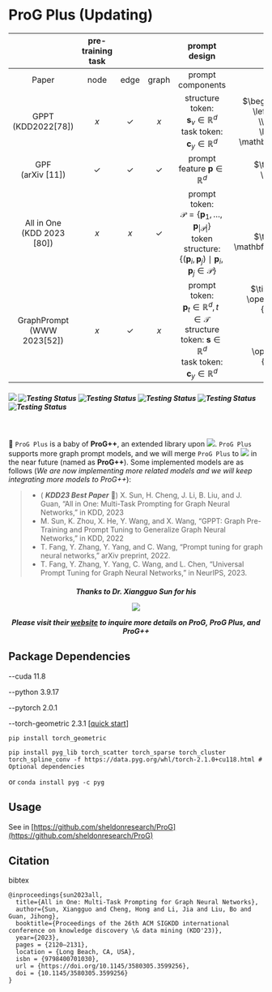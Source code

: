 <h1 align='left'>
ProG Plus (Updating)
</h1>

|  | pre-training task |  |  | prompt design |  |  | downstream tasks |  |  | \| answering function |  |
| :---: | :---: | :---: | :---: | :---: | :---: | :---: | :---: | :---: | :---: | :---: | :---: |
| Paper | node | edge | graph | prompt components | inserting pattern | prompt tuning | I node | edge | graph | Preset | Learnable |
| GPPT <br> $(\mathrm{KDD} 2022[78])$ | $x$ | $\checkmark$ | $x$ | structure token: <br> $\mathbf{s}_v \in \mathbb{R}^d$ <br> task token: <br> $\mathbf{c}_y \in \mathbb{R}^d$ | $\begin{aligned} $\mathbf{s}_{v_i} & \leftarrow f_\theta\left(v_i\right) \\\tilde{\mathbf{s}}_{y, v_i} & \leftarrow\left[\mathbf{c}_y, \mathbf{s}_{v_i}\right]\end{aligned}$$ | Cross Entropy | $\checkmark$ | $x$ | $x$ | $\checkmark$ | $x$ |
| GPF <br> (arXiv [11]) | $\checkmark$ | $\checkmark$ | $\checkmark$ | prompt feature $\mathbf{p} \in \mathbb{R}^d$ | $\tilde{\mathbf{s}}_i \leftarrow \mathrm{x}_i+\mathrm{p}$ | $\max _{p, \phi} \sum_{\left(y_i, \tilde{s}_i\right)}$ <br> $p_{\pi, \phi}\left(y_i \mid \mathbf{s}_i\right)$ | $x$ | $x$ | $\checkmark$ | $x$ | $\checkmark$ |
| All in One <br> (KDD 2023 [80]) | $x$ | $x$ | $\checkmark$ | prompt token: <br> $\mathcal{P}=\left\{\mathbf{p}_1, \ldots, \mathbf{p}_{\|\mathcal{P}\|}\right\}$ <br> token structure: <br> $\left\{\left(\mathbf{p}_i, \mathbf{p}_j\right) \mid \mathbf{p}_i, \mathbf{p}_j \in \mathcal{P}\right\}$ | $w_{i k} \leftarrow \sigma\left(\mathbf{p}_k \cdot \mathbf{x}_i^T\right)$ <br> if $\sigma\left(\mathbf{p}_k \cdot \mathbf{x}_i^T\right)>\delta$ else 0 <br> $\tilde{\mathbf{s}}_i \leftarrow \mathbf{x}_i+\sum_{k=1}^{\|\mathcal{P}\|} w_{i k} \mathbf{p}_k$ | Meta-Learning | $\checkmark$ | $\checkmark$ | $\checkmark$ | $\checkmark$ | $\checkmark$ |
| GraphPrompt <br> (WWW 2023[52]) | $x$ | $\checkmark$ | $x$ | prompt token: <br> $\mathbf{p}_t \in \mathbb{R}^d, t \in \mathcal{T}$ <br> structure token: $\mathbf{s} \in \mathbb{R}^d$ <br> task token: $\mathbf{c}_y \in \mathbb{R}^d$ | $\tilde{\mathbf{s}}_i^t \leftarrow \operatorname{Readout}\left(\left\{\mathbf{p}_t \odot f_\pi(v) \mid\right.\right.$ <br> $\left.\left.v \in V\left(\mathcal{S}_i\right)\right\}\right)$ <br> $\mathbf{c}_y \leftarrow \operatorname{Mean}\left(\left\{\tilde{\mathbf{s}}_j^t \mid y_j=y\right\}\right)$ | $\min _{\mathrm{p}_t}-\sum_{\left(y_i, \mathcal{S}_i\right)} \ln$ <br> $\frac{\exp \left(\operatorname{sim}\left(s_i^t, c_{y_i}\right) / \tau\right)}{\sum_{y \in Y} \exp \left(\operatorname{sim}\left(\tilde{s}_i^t, c_y\right) / \tau\right)}$ | $\checkmark$ | $x$ | $\checkmark$ | $\checkmark$ | $x$ |

<h5 align="left">

![](https://img.shields.io/badge/Latest_version-v0.1.5-red)
![Testing Status](https://img.shields.io/badge/docs-in_progress-green)
![Testing Status](https://img.shields.io/badge/pypi_package-in_progress-green)
![Testing Status](https://img.shields.io/badge/PyTorch-v1.13.1-red)
![Testing Status](https://img.shields.io/badge/license-MIT-blue)
![Testing Status](https://img.shields.io/badge/python->=3.9-red)

</h5>

<br>

🌟 ``ProG Plus`` is a baby of **ProG++**, an extended library upon [![](https://img.shields.io/badge/ProG-red)](https://github.com/sheldonresearch/ProG). ``ProG Plus`` supports more graph prompt models, and we will merge ``ProG Plus`` to [![](https://img.shields.io/badge/ProG-red)](https://github.com/sheldonresearch/ProG) in the near future (named as **ProG++**). Some implemented models are as follows (_We are now implementing more related models and we will keep integrating more models to ProG++_):  
>- ( _**KDD23 Best Paper**_ 🌟)  X. Sun, H. Cheng, J. Li, B. Liu, and J. Guan, “All in One: Multi-Task Prompting for Graph Neural Networks,” in KDD, 2023
>- M. Sun, K. Zhou, X. He, Y. Wang, and X. Wang, “GPPT: Graph Pre-Training and Prompt Tuning to Generalize Graph Neural Networks,” in KDD, 2022
>- T. Fang, Y. Zhang, Y. Yang, and C. Wang, “Prompt tuning for graph neural networks,” arXiv preprint, 2022.
>- T. Fang, Y. Zhang, Y. Yang, C. Wang, and L. Chen, “Universal Prompt Tuning for Graph Neural Networks,” in NeurIPS, 2023.


<h5 align='center'>
  
Thanks to Dr. Xiangguo Sun for his

[![](https://img.shields.io/badge/Python_Library-ProG-red)](https://github.com/sheldonresearch/ProG)

Please visit their [website](https://github.com/sheldonresearch/ProG) to inquire more details on **ProG**, **ProG Plus**, and **ProG++**

</h5>


## Package Dependencies
--cuda 11.8

--python 3.9.17 

--pytorch 2.0.1 

--torch-geometric 2.3.1
[[quick start](https://pytorch-geometric.readthedocs.io/en/latest/install/installation.html )]


``pip install torch_geometric``

``pip install pyg_lib torch_scatter torch_sparse torch_cluster torch_spline_conv -f https://data.pyg.org/whl/torch-2.1.0+cu118.html # Optional dependencies``

or 
``conda install pyg -c pyg``

## Usage

See in [https://github.com/sheldonresearch/ProG](https://github.com/sheldonresearch/ProG)

## Citation

bibtex

```
@inproceedings{sun2023all,
  title={All in One: Multi-Task Prompting for Graph Neural Networks},
  author={Sun, Xiangguo and Cheng, Hong and Li, Jia and Liu, Bo and Guan, Jihong},
  booktitle={Proceedings of the 26th ACM SIGKDD international conference on knowledge discovery \& data mining (KDD'23)},
  year={2023},
  pages = {2120–2131},
  location = {Long Beach, CA, USA},
  isbn = {9798400701030},
  url = {https://doi.org/10.1145/3580305.3599256},
  doi = {10.1145/3580305.3599256}
}

```
